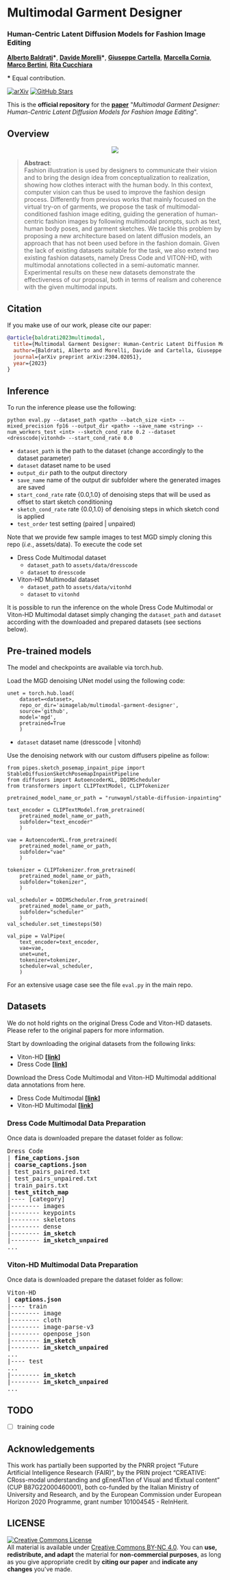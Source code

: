 # Multimodal Garment Designer
### Human-Centric Latent Diffusion Models for Fashion Image Editing
[**Alberto Baldrati**](https://scholar.google.com/citations?hl=en&user=I1jaZecAAAAJ)**\***,
[**Davide Morelli**](https://scholar.google.com/citations?user=UJ4D3rYAAAAJ&hl=en)**\***,
[**Giuseppe Cartella**](https://scholar.google.com/citations?hl=en&user=0sJ4VCcAAAAJ),
[**Marcella Cornia**](https://scholar.google.com/citations?hl=en&user=DzgmSJEAAAAJ),
[**Marco Bertini**](https://scholar.google.com/citations?user=SBm9ZpYAAAAJ&hl=en),
[**Rita Cucchiara**](https://scholar.google.com/citations?hl=en&user=OM3sZEoAAAAJ)

**\*** Equal contribution.

[![arXiv](https://img.shields.io/badge/arXiv-Paper-<COLOR>.svg)](https://arxiv.org/abs/2304.02051)
[![GitHub Stars](https://img.shields.io/github/stars/aimagelab/multimodal-garment-designer?style=social)](https://github.com/aimagelab/multimodal-garment-designer)

This is the **official repository** for the [**paper**](https://arxiv.org/abs/2304.02051) "*Multimodal Garment Designer: Human-Centric Latent Diffusion Models for Fashion Image Editing*".

## Overview

<p align="center">
    <img src="images/1.gif" style="max-width:500px">
</p>

>**Abstract**: <br>
> Fashion illustration is used by designers to communicate their vision and to bring the design idea from conceptualization to realization, showing how clothes interact with the human body. In this context, computer vision can thus be used to improve the fashion design process. Differently from previous works that mainly focused on the virtual try-on of garments, we propose the task of multimodal-conditioned fashion image editing, guiding the generation of human-centric fashion images by following multimodal prompts, such as text, human body poses, and garment sketches. We tackle this problem by proposing a new architecture based on latent diffusion models, an approach that has not been used before in the fashion domain. Given the lack of existing datasets suitable for the task, we also extend two existing fashion datasets, namely Dress Code and VITON-HD, with multimodal annotations collected in a semi-automatic manner. Experimental results on these new datasets demonstrate the effectiveness of our proposal, both in terms of realism and coherence with the given multimodal inputs.

## Citation
If you make use of our work, please cite our paper:

```bibtex
@article{baldrati2023multimodal,
  title={Multimodal Garment Designer: Human-Centric Latent Diffusion Models for Fashion Image Editing},
  author={Baldrati, Alberto and Morelli, Davide and Cartella, Giuseppe and Cornia, Marcella and Bertini, Marco and Cucchiara, Rita},
  journal={arXiv preprint arXiv:2304.02051},
  year={2023}
}
```

## Inference

To run the inference please use the following:

```
python eval.py --dataset_path <path> --batch_size <int> --mixed_precision fp16 --output_dir <path> --save_name <string> --num_workers_test <int> --sketch_cond_rate 0.2 --dataset <dresscode|vitonhd> --start_cond_rate 0.0
```

- ```dataset_path``` is the path to the dataset (change accordingly to the dataset parameter)
- ```dataset``` dataset name to be used
- ```output_dir``` path to the output directory
- ```save_name``` name of the output dir subfolder where the generated images are saved
- ```start_cond_rate``` rate {0.0,1.0} of denoising steps that will be used as offset to start sketch conditioning
- ```sketch_cond_rate``` rate {0.0,1.0} of denoising steps in which sketch cond is applied
- ```test_order``` test setting (paired | unpaired)

Note that we provide few sample images to test MGD simply cloning this repo (*i.e.*, assets/data). To execute the code set 
- Dress Code Multimodal dataset
    - ```dataset_path``` to ```assets/data/dresscode```
    - ```dataset``` to ```dresscode```
- Viton-HD Multimodal dataset
    - ```dataset_path``` to ```assets/data/vitonhd```
    - ```dataset``` to ```vitonhd```

It is possible to run the inference on the whole Dress Code Multimodal or Viton-HD Multimodal dataset simply changing the ```dataset_path``` and ```dataset``` according with the downloaded and prepared datasets (see sections below).


## Pre-trained models
The model and checkpoints are available via torch.hub.

Load the MGD denoising UNet model using the following code:

```
unet = torch.hub.load(
    dataset=<dataset>, 
    repo_or_dir='aimagelab/multimodal-garment-designer', 
    source='github', 
    model='mgd', 
    pretrained=True
    )
```

- ```dataset``` dataset name (dresscode | vitonhd)

Use the denoising network with our custom diffusers pipeline as follow:

```
from pipes.sketch_posemap_inpaint_pipe import StableDiffusionSketchPosemapInpaintPipeline
from diffusers import AutoencoderKL, DDIMScheduler
from transformers import CLIPTextModel, CLIPTokenizer

pretrained_model_name_or_path = "runwayml/stable-diffusion-inpainting"

text_encoder = CLIPTextModel.from_pretrained(
    pretrained_model_name_or_path, 
    subfolder="text_encoder"
    )

vae = AutoencoderKL.from_pretrained(
    pretrained_model_name_or_path, 
    subfolder="vae"
    )

tokenizer = CLIPTokenizer.from_pretrained(
    pretrained_model_name_or_path,
    subfolder="tokenizer",
    )

val_scheduler = DDIMScheduler.from_pretrained(
    pretrained_model_name_or_path,
    subfolder="scheduler"
    )
val_scheduler.set_timesteps(50)

val_pipe = ValPipe(
    text_encoder=text_encoder,
    vae=vae,
    unet=unet,
    tokenizer=tokenizer,
    scheduler=val_scheduler,
    )
```

For an extensive usage case see the file ```eval.py``` in the main repo.

## Datasets
We do not hold rights on the original Dress Code and Viton-HD datasets. Please refer to the original papers for more information.

Start by downloading the original datasets from the following links:
- Viton-HD **[[link](https://github.com/shadow2496/VITON-HD)]**
- Dress Code **[[link](https://github.com/aimagelab/dress-code)]**


Download the Dress Code Multimodal and Viton-HD Multimodal additional data annotations from here.

- Dress Code Multimodal **[[link](https://drive.google.com/file/d/1GABxne7cEHyFgmVoffgssfYKvy91KLos/view?usp=share_link)]**
- Viton-HD Multimodal **[[link](https://drive.google.com/file/d/1Z2b9YkyBPA_9ZDC54Y5muW9Q8yfAqWSH/view?usp=share_link)]**

### Dress Code Multimodal Data Preparation
Once data is downloaded prepare the dataset folder as follow:

<pre>
Dress Code
| <b>fine_captions.json</b>
| <b>coarse_captions.json</b>
| test_pairs_paired.txt
| test_pairs_unpaired.txt
| train_pairs.txt
| <b>test_stitch_map</b>
|---- [category]
|-------- images
|-------- keypoints
|-------- skeletons
|-------- dense
|-------- <b>im_sketch</b>
|-------- <b>im_sketch_unpaired</b>
...
</pre>

### Viton-HD Multimodal Data Preparation
Once data is downloaded prepare the dataset folder as follow:

<pre>
Viton-HD
| <b>captions.json</b>
|---- train
|-------- image
|-------- cloth
|-------- image-parse-v3
|-------- openpose_json
|-------- <b>im_sketch</b>
|-------- <b>im_sketch_unpaired</b>
...
|---- test
...
|-------- <b>im_sketch</b>
|-------- <b>im_sketch_unpaired</b>
...
</pre>


## TODO
- [ ] training code

## Acknowledgements
This work has partially been supported by the PNRR project “Future Artificial Intelligence Research (FAIR)”, by the PRIN project “CREATIVE: CRoss-modal understanding and gEnerATIon of Visual and tExtual content” (CUP B87G22000460001), both co-funded by the Italian Ministry of University and Research, and by the European Commission under European Horizon 2020 Programme, grant number 101004545 - ReInHerit.

## LICENSE
<a rel="license" href="http://creativecommons.org/licenses/by-nc/4.0/"><img alt="Creative Commons License" style="border-width:0" src="https://i.creativecommons.org/l/by-nc/4.0/88x31.png" /></a><br />All material is available under [Creative Commons BY-NC 4.0](https://creativecommons.org/licenses/by-nc/4.0/). You can **use, redistribute, and adapt** the material for **non-commercial purposes**, as long as you give appropriate credit by **citing our paper** and **indicate any changes** you've made.
